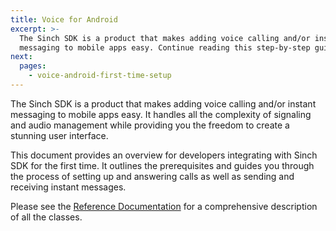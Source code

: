 ```yaml
---
title: Voice for Android
excerpt: >-
  The Sinch SDK is a product that makes adding voice calling and/or instant
  messaging to mobile apps easy. Continue reading this step-by-step guide now.
next:
  pages:
    - voice-android-first-time-setup
---
```

The Sinch SDK is a product that makes adding voice calling and/or instant messaging to mobile apps easy. It handles all the complexity of signaling and audio management while providing you the freedom to create a stunning user interface.

This document provides an overview for developers integrating with Sinch SDK for the first time. It outlines the prerequisites and guides you through the process of setting up and answering calls as well as sending and receiving instant messages.

Please see the [Reference Documentation](voice-for-android/reference) for a comprehensive description of all the classes.

